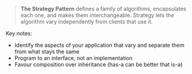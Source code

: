 >**The Strategy Pattern** defines a family of algorithms, encapsulates each one, and makes them interchangeable. Strategy lets the algorithm vary independently from clients that use it.

Key notes:
- Identify the aspects of your application that vary and separate them from what stays the same
- Program to an interface, not an implementation
- Favour composition over inheritance (has-a can be better that is-a)